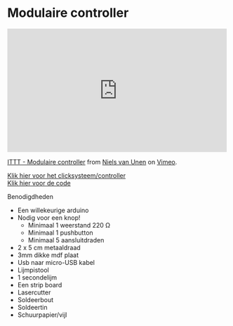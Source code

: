 <h1>Modulaire controller</h1>  


<iframe src="https://player.vimeo.com/video/152086918" width="500" height="281" frameborder="0" webkitallowfullscreen mozallowfullscreen allowfullscreen></iframe> <p><a href="https://vimeo.com/152086918">ITTT - Modulaire controller</a> from <a href="https://vimeo.com/user47934262">Niels van Unen</a> on <a href="https://vimeo.com">Vimeo</a>.</p>

<a href="https://github.com/NVUnen/ITTT/blob/master/Clicksystem.md">Klik hier voor het clicksysteem/controller</a>   
<a href="https://github.com/NVUnen/ITTT/blob/master/Code">Klik hier voor de code</a>  

Benodigdheden
- Een willekeurige arduino
- Nodig voor een knop!
  - Minimaal 1 weerstand 220 	&#8486;
  - Minimaal 1 pushbutton
  - Minimaal 5 aansluitdraden
- 2 x 5 cm metaaldraad
- 3mm dikke mdf plaat
- Usb naar micro-USB kabel
- Lijmpistool
- 1 secondelijm
- Een strip board
- Lasercutter
- Soldeerbout
- Soldeertin
- Schuurpapier/vijl


